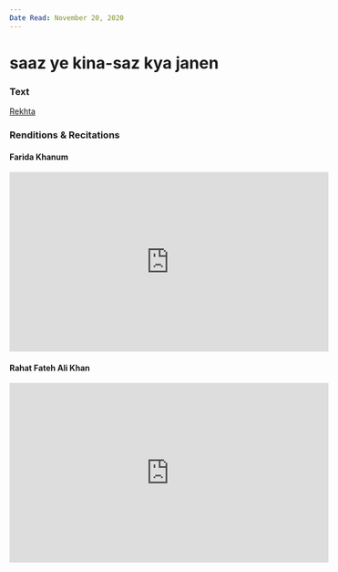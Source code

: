 ```yaml
---
Date Read: November 20, 2020
---
```


# saaz ye kina-saz kya janen

### Text
[Rekhta](https://www.rekhta.org/ghazals/saaz-ye-kiina-saaz-kyaa-jaanen-dagh-dehlvi-ghazals?lang=ur)

### Renditions & Recitations

#### Farida Khanum

<iframe width="560" height="315" src="https://www.youtube.com/embed/nGPLGQNl6u4" title="YouTube video player" frameborder="0" allow="accelerometer; autoplay; clipboard-write; encrypted-media; gyroscope; picture-in-picture" allowfullscreen></iframe>

#### Rahat Fateh Ali Khan

<iframe width="560" height="315" src="https://www.youtube.com/embed/xR7iZ92yyFA" title="YouTube video player" frameborder="0" allow="accelerometer; autoplay; clipboard-write; encrypted-media; gyroscope; picture-in-picture" allowfullscreen></iframe>

